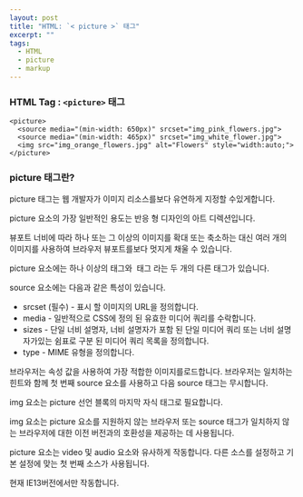 ```yaml
---
layout: post
title: "HTML: `< picture >` 태그"
excerpt: ""
tags: 
  - HTML
  - picture
  - markup
---
```


### HTML Tag : `<picture>` 태그
```
<picture>
  <source media="(min-width: 650px)" srcset="img_pink_flowers.jpg">
  <source media="(min-width: 465px)" srcset="img_white_flower.jpg">
  <img src="img_orange_flowers.jpg" alt="Flowers" style="width:auto;">
</picture>

```
### picture 태그란?
 
picture 태그는 웹 개발자가 이미지 리소스를보다 유연하게 지정할 수있게합니다.

picture 요소의 가장 일반적인 용도는 반응 형 디자인의 아트 디렉션입니다. 

뷰포트 너비에 따라 하나 또는 그 이상의 이미지를 확대 또는 축소하는 대신 여러 개의 이미지를 사용하여 브라우저 뷰포트를보다 멋지게 채울 수 있습니다.

picture 요소에는 하나 이상의 <source> 태그와 <img> 태그 라는 두 개의 다른 태그가 있습니다.

source 요소에는 다음과 같은 특성이 있습니다.

* srcset (필수) - 표시 할 이미지의 URL을 정의합니다.
* media - 일반적으로 CSS에 정의 된 유효한 미디어 쿼리를 수락합니다.
* sizes - 단일 너비 설명자, 너비 설명자가 포함 된 단일 미디어 쿼리 또는 너비 설명자가있는 쉼표로 구분 된 미디어 쿼리 목록을 정의합니다.
* type - MIME 유형을 정의합니다.

브라우저는 속성 값을 사용하여 가장 적합한 이미지를로드합니다. 브라우저는 일치하는 힌트와 함께 첫 번째 source 요소를 사용하고 다음 source 태그는 무시합니다.

img 요소는 picture 선언 블록의 마지막 자식 태그로 필요합니다. 

img 요소는 picture 요소를 지원하지 않는 브라우저 또는 source 태그가 일치하지 않는 브라우저에 대한 이전 버전과의 호환성을 제공하는 데 사용됩니다.

picture 요소는 video 및 audio 요소와 유사하게 작동합니다. 다른 소스를 설정하고 기본 설정에 맞는 첫 번째 소스가 사용됩니다.

현재 IE13버전에서만 작동합니다.
